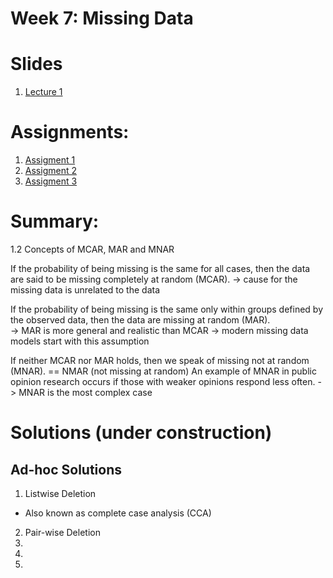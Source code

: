# Week 7: Missing Data


# Slides
1. [Lecture 1](https://github.com/hansfranke1985/ADS/blob/master/DataWrangling/week_7_MissingData/Slides/imputation_lecture_1.pdf)

# Assignments:
1. [Assigment 1](https://github.com/hansfranke1985/ADS/blob/master/DataWrangling/week_7_MissingData/week_7_Assigments/Assigment_1.md)
2. [Assigment 2](https://github.com/hansfranke1985/ADS/blob/master/DataWrangling/week_7_MissingData/week_7_Assigments/Assigment_2.md)
3. [Assigment 3](https://github.com/hansfranke1985/ADS/blob/master/DataWrangling/week_7_MissingData/week_7_Assigments/Assigment_3.md)

# Summary:

1.2 Concepts of MCAR, MAR and MNAR


If the probability of being missing is the same for all cases, then the data are said to be missing completely at random (MCAR).
-> cause for the missing data is unrelated to the data

If the probability of being missing is the same only within groups defined by the observed data, then the data are missing at random (MAR).  
-> MAR is more general and realistic than MCAR 
-> modern missing data models start with this assumption

If neither MCAR nor MAR holds, then we speak of missing not at random (MNAR). == NMAR (not missing at random)
An example of MNAR in public opinion research occurs if those with weaker opinions respond less often.
-> MNAR is the most complex case


# Solutions (under construction)

## Ad-hoc Solutions
1. Listwise Deletion

- Also known as complete case analysis (CCA)


2. Pair-wise Deletion
3. 
4.
5.


